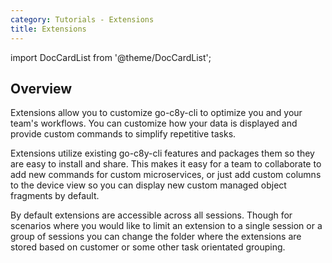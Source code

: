 ```yaml
---
category: Tutorials - Extensions
title: Extensions
---
```


import DocCardList from '@theme/DocCardList';

## Overview

Extensions allow you to customize go-c8y-cli to optimize you and your team's workflows. You can customize how your data is displayed and provide custom commands to simplify repetitive tasks.

Extensions utilize existing go-c8y-cli features and packages them so they are easy to install and share. This makes it easy for a team to collaborate to add new commands for custom microservices, or just add custom columns to the device view so you can display new custom managed object fragments by default.

By default extensions are accessible across all sessions. Though for scenarios where you would like to limit an extension to a single session or a group of sessions you can change the folder where the extensions are stored based on customer or some other task orientated grouping.

<DocCardList />
